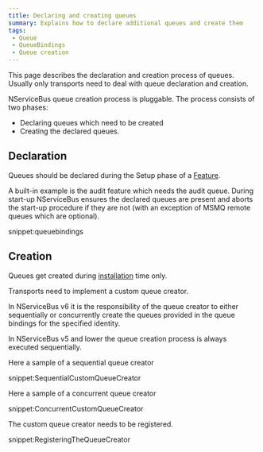 ```yaml
---
title: Declaring and creating queues
summary: Explains how to declare additional queues and create them
tags:
 - Queue
 - QueueBindings
 - Queue creation
---
```


This page describes the declaration and creation process of queues. Usually only transports need to deal with queue declaration and creation.

NServiceBus queue creation process is pluggable. The process consists of two phases:

* Declaring queues which need to be created
* Creating the declared queues.


## Declaration

Queues should be declared during the Setup phase of a [Feature](/nservicebus/pipeline/features.md).

A built-in example is the audit feature which needs the audit queue. During start-up NServiceBus ensures the declared queues are present and aborts the start-up procedure if they are not (with an exception of MSMQ remote queues which are optional).

snippet:queuebindings


## Creation

Queues get created during [installation](/nservicebus/operations/installers.md) time only.

Transports need to implement a custom queue creator.

In NServiceBus v6 it is the responsibility of the queue creator to either sequentially or concurrently create the queues provided in the queue bindings for the specified identity.

In NServiceBus v5 and lower the queue creation process is always executed sequentially.

Here a sample of a sequential queue creator

snippet:SequentialCustomQueueCreator

Here a sample of a concurrent queue creator

snippet:ConcurrentCustomQueueCreator

The custom queue creator needs to be registered.

snippet:RegisteringTheQueueCreator